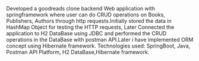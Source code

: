 Developed a goodreads clone backend Web application with springframework where user can do CRUD operations on Books, Publishers, Authors through http requests.Initially stored the data in HashMap Object for testing the HTTP requests, Later Connected the application to H2 DataBase using JDBC and performed the CRUD operations in the DataBase with postman API.Later i have implemented ORM concept using Hibernate framework.
Technologies used: SpringBoot, Java, Postman API Platform, H2 DataBase,Hibernate framework. 
